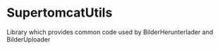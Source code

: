 # SupertomcatUtils
Library which provides common code used by BilderHerunterlader and BilderUploader
